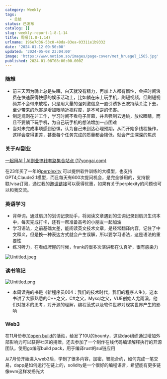 ```yaml
---
category: Weekly
tags:
  - 总结
status: 已发布
catalog: []
slug: weekly-report-1-8-1-14
title: 周报(1.8-1.14)
urlname: 196e7d36-53c0-48da-83ea-03311e1b9332
date: '2024-01-12 09:50:00'
updated: '2024-05-08 23:04:00'
image: 'https://www.notion.so/images/page-cover/met_bruegel_1565.jpg'
published: 2024-01-08T08:00:00.000Z
---
```


### 随想

- 前三天因为晚上总是失眠，白天就没有精力，再加上人都有惰性，会把时间浪费在快速获得快感的娱乐活动上，比如躺在床上玩手机，刷短视频，但刷短视频并不会带来放松，只是用大量的强刺激信息一直引诱多巴胺持续关注下去，至少带来的危害是增加眼睛近视程度，是不可逆的伤害。
- 制定规则在非工作，学习时间不看电子屏幕，并且强制去远眺，放松眼睛，而且不要躺下玩手机，为自己玩手机的想法增加一点困难
- 当对未完成事项感到恐惧，认为自己未到达心理预期，从而开始多线程操作，这样会变得更差，甚至每个任务完成的质量都会降低，就会产生深深的焦虑

### 关于AI副业


[一起用AI | AI副业搞钱套路集合站点 (17yongai.com)](https://17yongai.com/)


在23年买了一年的[perplexity](https://www.perplexity.ai/) 可以提供软件训练的大模型，也支持GPT4,Claude2.1模型，而且每天有600次提问机会，是完全够用的，支持银联/visa订阅，通过我的[邀请链接](https://perplexity.ai/pro?referral_code=SGJ7X87B)可以获得优惠，如果有关于perplexity的问题也可以和我交流。


### 英语学习

- 背单词，通过扇贝的划词记录助手，将阅读文章遇到的生词记录到扇贝生词本中，每天完成打卡，还有一帮准备高考的小朋友一起加油
- 学习语法，之前基础太差，能阅读英文技术文章，是经常翻译内容，记住了中文释义，但是换一种表达方式就会产生误解，所以要学习语法，这是语法的重要性
- 练习听力，在看纸牌屋的时候，frank的很多次演讲都在认真听，很有感染力

![Untitled.jpeg](https://prod-files-secure.s3.us-west-2.amazonaws.com/5d24fe63-e567-4804-86f9-9fdc62e13082/c33f3733-be40-431e-a494-10399ac86f32/Untitled.jpeg?X-Amz-Algorithm=AWS4-HMAC-SHA256&X-Amz-Content-Sha256=UNSIGNED-PAYLOAD&X-Amz-Credential=ASIAZI2LB466QBP7PH6P%2F20250219%2Fus-west-2%2Fs3%2Faws4_request&X-Amz-Date=20250219T213235Z&X-Amz-Expires=3600&X-Amz-Security-Token=IQoJb3JpZ2luX2VjEIT%2F%2F%2F%2F%2F%2F%2F%2F%2F%2FwEaCXVzLXdlc3QtMiJHMEUCIQDnfXpedgNFGn7rSKLK2Nh4W3yF7Mw575v1ikjIeOK0bAIgF4OxEAunU5CXYZLSlFEqHc%2BaCCZ0jM9YHjH1hZQhV%2B0qiAQIrf%2F%2F%2F%2F%2F%2F%2F%2F%2F%2FARAAGgw2Mzc0MjMxODM4MDUiDHrL7zK2PviIGZ6%2BUircA6yh6D33zCR02WmQ5b5LAuSHCROd90IVjZAwWCSP83zPPHu4f1Plehq8vPR1uP9KnypUtlTaAsax7ff3Jv6y%2Fa7WP5pT%2BuieyfICAHJ%2FPwNb7rhDUsqsMJa%2FSpSxjAp3OCQdA%2FkmS1pBK72HVXNN8R3kmftSN7jytqoH6A9%2BjZPqQmTxt2mkAmmoMsXdQCI1ZORQzPURYrKE8Xn76jYxp%2BbavC%2FfF66sn2GRyqiGKSFzakYOosdyqfj6e0Odr3ACRLKHZBFNDOGbyJ65kvTsCdXYaMB4k4pW01TLEZiJwIBLkY0j3zkXkIkPRokBBgdygeVLqlLixDkx6ODI09vg7kcL8kyTIxwT4XwNY1KMwlOsLR639604kj%2Fy56mp4z9oKkBBM4BjLySzpHlkDTqKxaZT6Z567%2FxA%2FaRfLdvtJngbAE9CJ4UXaJdqm4LhOLlNGaTIsPmAa5mv1h7I%2BSq77ENaeTozHPLL7QTvAlsPVY4qzlga4zJXggOMlDDc%2F8vxYdGB59f2Cu3jX6jB8AKKztKEIpGDQn0WOSgONgMVCmUusCrM%2F1tf1eGMXAFjo1fN6i5ITh8aEU%2BF6Fgvw3637AiHzH%2FwkTJFmg0NT8JHgrcSpr%2BiJw1z3tnFb5rMMPPt2L0GOqUBS2guRSTOn1JbvuFG5mRQ9cwNgOvH5n%2B8Ldx8vUmK4b4vhM6HtOPj3YXI00MgiCZacKz3s97VkYoyZDOKLEqqtfCJ7WQ3kYpfo0FJNwls0txygfJihFZ8LZ4tZqN0FeXP9GeF1pissZZPTQDNWst%2Fy0%2BJtUCHaNVTrvTBkJv4uCzC1R09z94lxjz3mmvAkq2Rb5BSS7%2BJMSo%2FawdemyIguvX6Bnx6&X-Amz-Signature=87b50736c75632ada770955c00feff316915c635267d4b903cdfd7f4b0a1e47c&X-Amz-SignedHeaders=host&x-id=GetObject)


### 读书笔记


![Untitled.png](https://prod-files-secure.s3.us-west-2.amazonaws.com/5d24fe63-e567-4804-86f9-9fdc62e13082/96aa439a-1c95-4054-aa84-ef4e0c8eb5d1/Untitled.png?X-Amz-Algorithm=AWS4-HMAC-SHA256&X-Amz-Content-Sha256=UNSIGNED-PAYLOAD&X-Amz-Credential=ASIAZI2LB466QBP7PH6P%2F20250219%2Fus-west-2%2Fs3%2Faws4_request&X-Amz-Date=20250219T213235Z&X-Amz-Expires=3600&X-Amz-Security-Token=IQoJb3JpZ2luX2VjEIT%2F%2F%2F%2F%2F%2F%2F%2F%2F%2FwEaCXVzLXdlc3QtMiJHMEUCIQDnfXpedgNFGn7rSKLK2Nh4W3yF7Mw575v1ikjIeOK0bAIgF4OxEAunU5CXYZLSlFEqHc%2BaCCZ0jM9YHjH1hZQhV%2B0qiAQIrf%2F%2F%2F%2F%2F%2F%2F%2F%2F%2FARAAGgw2Mzc0MjMxODM4MDUiDHrL7zK2PviIGZ6%2BUircA6yh6D33zCR02WmQ5b5LAuSHCROd90IVjZAwWCSP83zPPHu4f1Plehq8vPR1uP9KnypUtlTaAsax7ff3Jv6y%2Fa7WP5pT%2BuieyfICAHJ%2FPwNb7rhDUsqsMJa%2FSpSxjAp3OCQdA%2FkmS1pBK72HVXNN8R3kmftSN7jytqoH6A9%2BjZPqQmTxt2mkAmmoMsXdQCI1ZORQzPURYrKE8Xn76jYxp%2BbavC%2FfF66sn2GRyqiGKSFzakYOosdyqfj6e0Odr3ACRLKHZBFNDOGbyJ65kvTsCdXYaMB4k4pW01TLEZiJwIBLkY0j3zkXkIkPRokBBgdygeVLqlLixDkx6ODI09vg7kcL8kyTIxwT4XwNY1KMwlOsLR639604kj%2Fy56mp4z9oKkBBM4BjLySzpHlkDTqKxaZT6Z567%2FxA%2FaRfLdvtJngbAE9CJ4UXaJdqm4LhOLlNGaTIsPmAa5mv1h7I%2BSq77ENaeTozHPLL7QTvAlsPVY4qzlga4zJXggOMlDDc%2F8vxYdGB59f2Cu3jX6jB8AKKztKEIpGDQn0WOSgONgMVCmUusCrM%2F1tf1eGMXAFjo1fN6i5ITh8aEU%2BF6Fgvw3637AiHzH%2FwkTJFmg0NT8JHgrcSpr%2BiJw1z3tnFb5rMMPPt2L0GOqUBS2guRSTOn1JbvuFG5mRQ9cwNgOvH5n%2B8Ldx8vUmK4b4vhM6HtOPj3YXI00MgiCZacKz3s97VkYoyZDOKLEqqtfCJ7WQ3kYpfo0FJNwls0txygfJihFZ8LZ4tZqN0FeXP9GeF1pissZZPTQDNWst%2Fy0%2BJtUCHaNVTrvTBkJv4uCzC1R09z94lxjz3mmvAkq2Rb5BSS7%2BJMSo%2FawdemyIguvX6Bnx6&X-Amz-Signature=6c41bdda24c1be204925f5b97be5b18e53029fdcde6c9a10910c556e0ae92a96&X-Amz-SignedHeaders=host&x-id=GetObject)

- 本周读完的书是《新程序员004：我们的技术时代，我们的程序人生》，这本书讲了大家熟悉的C++之父，C#之父，Mysql之父，VUE创始人尤雨溪，他们对技术的思考，对开源的理解，编程范式以及软件世界对现实世界产生的影响

### Web3


在11月份参加[open build](https://openbuild.xyz/learn/challenges)的活动，给发了10U的bounty，这些dao组织通过增加外部影响力可以获得社区的捐赠，还去参加了一个制作在线代码编译解释执行的开源团队，使用go编写build pack，用于编译rust的sui链应用


从7月份开始进入web3后，学到了很多内容，加密，智能合约，如何完成一笔交易，dapp是如何运行在链上的，solidity是一个很好的编程语言，希望能有更多链像evm这样发扬光大

